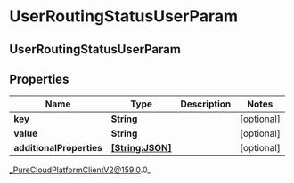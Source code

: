 # UserRoutingStatusUserParam

## UserRoutingStatusUserParam

## Properties

|Name | Type | Description | Notes|
|------------ | ------------- | ------------- | -------------|
| **key** | **String** |  | [optional] |
| **value** | **String** |  | [optional] |
| **additionalProperties** | [**[String:JSON]**](JSON) |  | [optional] |



_PureCloudPlatformClientV2@159.0.0_
